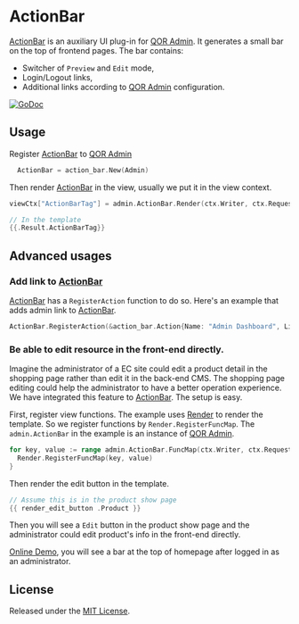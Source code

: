 # ActionBar

[ActionBar](https://github.com/qorpress/action_bar) is an auxiliary UI plug-in for [QOR Admin](https://github.com/qorpress/admin). It generates a small bar on the top of frontend pages. The bar contains:

* Switcher of `Preview` and `Edit` mode,
* Login/Logout links,
* Additional links according to [QOR Admin](https://github.com/qorpress/admin) configuration.

[![GoDoc](https://godoc.org/github.com/qorpress/action_bar?status.svg)](https://godoc.org/github.com/qorpress/action_bar)

## Usage

Register [ActionBar](https://github.com/qorpress/action_bar) to [QOR Admin](https://github.com/qorpress/admin)

```go
  ActionBar = action_bar.New(Admin)
```

Then render [ActionBar](https://github.com/qorpress/action_bar) in the view, usually we put it in the view context.

```go
viewCtx["ActionBarTag"] = admin.ActionBar.Render(ctx.Writer, ctx.Request)

// In the template
{{.Result.ActionBarTag}}
```

## Advanced usages

### Add link to [ActionBar](https://github.com/qorpress/action_bar)

[ActionBar](https://github.com/qorpress/action_bar) has a `RegisterAction` function to do so. Here's an example that adds admin link to [ActionBar](https://github.com/qorpress/action_bar).

```go
ActionBar.RegisterAction(&action_bar.Action{Name: "Admin Dashboard", Link: "/admin"})
```

### Be able to edit resource in the front-end directly.

Imagine the administrator of a EC site could edit a product detail in the shopping page rather than edit it in the back-end CMS. The shopping page editing could help the administrator to have a better operation experience. We have integrated this feature to [ActionBar](https://github.com/qorpress/action_bar). The setup is easy.

First, register view functions. The example uses [Render](https://github.com/qorpress/render) to render the template. So we register functions by `Render.RegisterFuncMap`. The `admin.ActionBar` in the example is an instance of [QOR Admin](https://github.com/qorpress/admin).

```go
for key, value := range admin.ActionBar.FuncMap(ctx.Writer, ctx.Request) {
  Render.RegisterFuncMap(key, value)
}
```

Then render the edit button in the template.

```go
// Assume this is in the product show page
{{ render_edit_button .Product }}
```

Then you will see a `Edit` button in the product show page and the administrator could edit product's info in the front-end directly.

[Online Demo](http://demo.getqor.com/), you will see a bar at the top of homepage after logged in as an administrator.

## License

Released under the [MIT License](http://opensource.org/licenses/MIT).
